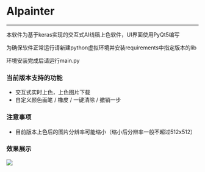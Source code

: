 # AIpainter

------

本软件为基于keras实现的交互式AI线稿上色软件，UI界面使用PyQt5编写

为确保软件正常运行请新建python虚拟环境并安装requirements中指定版本的lib

环境安装完成后请运行main.py

### 当前版本支持的功能

- 交互式实时上色，上色图片下载
- 自定义颜色画笔 / 橡皮 / 一键清除 / 撤销一步

### 注意事项

- 目前版本上色后的图片分辨率可能缩小（缩小后分辨率一般不超过512x512）

### 效果展示
![](https://s3.bmp.ovh/imgs/2021/11/bd6150e2e9d2bbd9.png)
